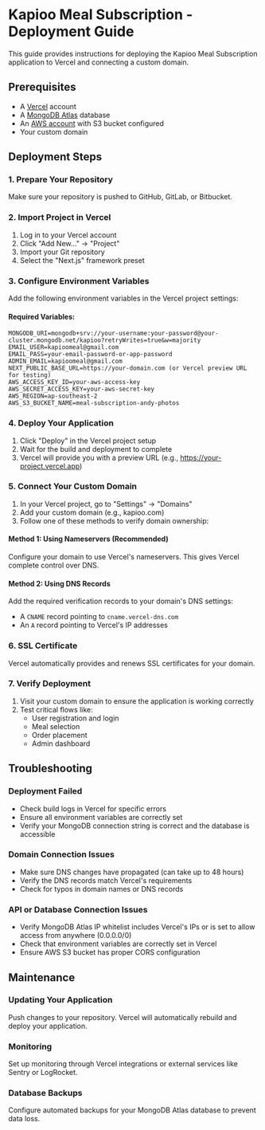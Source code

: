 # Kapioo Meal Subscription - Deployment Guide

This guide provides instructions for deploying the Kapioo Meal Subscription application to Vercel and connecting a custom domain.

## Prerequisites

- A [Vercel](https://vercel.com) account
- A [MongoDB Atlas](https://www.mongodb.com/cloud/atlas) database
- An [AWS account](https://aws.amazon.com) with S3 bucket configured
- Your custom domain

## Deployment Steps

### 1. Prepare Your Repository

Make sure your repository is pushed to GitHub, GitLab, or Bitbucket.

### 2. Import Project in Vercel

1. Log in to your Vercel account
2. Click "Add New..." → "Project"
3. Import your Git repository
4. Select the "Next.js" framework preset

### 3. Configure Environment Variables

Add the following environment variables in the Vercel project settings:

#### Required Variables:
```
MONGODB_URI=mongodb+srv://your-username:your-password@your-cluster.mongodb.net/kapioo?retryWrites=true&w=majority
EMAIL_USER=kapioomeal@gmail.com
EMAIL_PASS=your-email-password-or-app-password
ADMIN_EMAIL=kapioomeal@gmail.com
NEXT_PUBLIC_BASE_URL=https://your-domain.com (or Vercel preview URL for testing)
AWS_ACCESS_KEY_ID=your-aws-access-key
AWS_SECRET_ACCESS_KEY=your-aws-secret-key
AWS_REGION=ap-southeast-2
AWS_S3_BUCKET_NAME=meal-subscription-andy-photos
```

### 4. Deploy Your Application

1. Click "Deploy" in the Vercel project setup
2. Wait for the build and deployment to complete
3. Vercel will provide you with a preview URL (e.g., https://your-project.vercel.app)

### 5. Connect Your Custom Domain

1. In your Vercel project, go to "Settings" → "Domains"
2. Add your custom domain (e.g., kapioo.com)
3. Follow one of these methods to verify domain ownership:

#### Method 1: Using Nameservers (Recommended)
Configure your domain to use Vercel's nameservers. This gives Vercel complete control over DNS.

#### Method 2: Using DNS Records
Add the required verification records to your domain's DNS settings:
- A `CNAME` record pointing to `cname.vercel-dns.com`
- An `A` record pointing to Vercel's IP addresses

### 6. SSL Certificate

Vercel automatically provides and renews SSL certificates for your domain.

### 7. Verify Deployment

1. Visit your custom domain to ensure the application is working correctly
2. Test critical flows like:
   - User registration and login
   - Meal selection
   - Order placement
   - Admin dashboard

## Troubleshooting

### Deployment Failed
- Check build logs in Vercel for specific errors
- Ensure all environment variables are correctly set
- Verify your MongoDB connection string is correct and the database is accessible

### Domain Connection Issues
- Make sure DNS changes have propagated (can take up to 48 hours)
- Verify the DNS records match Vercel's requirements
- Check for typos in domain names or DNS records

### API or Database Connection Issues
- Verify MongoDB Atlas IP whitelist includes Vercel's IPs or is set to allow access from anywhere (0.0.0.0/0)
- Check that environment variables are correctly set in Vercel
- Ensure AWS S3 bucket has proper CORS configuration

## Maintenance

### Updating Your Application
Push changes to your repository. Vercel will automatically rebuild and deploy your application.

### Monitoring
Set up monitoring through Vercel integrations or external services like Sentry or LogRocket.

### Database Backups
Configure automated backups for your MongoDB Atlas database to prevent data loss. 